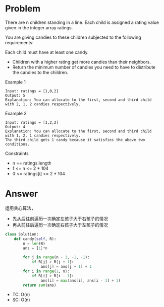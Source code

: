 # Problem
There are n children standing in a line. Each child is assigned a rating value given in the integer array ratings.

You are giving candies to these children subjected to the following requirements:

Each child must have at least one candy.
- Children with a higher rating get more candies than their neighbors.
- Return the minimum number of candies you need to have to distribute the candies to the children.

Example 1
```
Input: ratings = [1,0,2]
Output: 5
Explanation: You can allocate to the first, second and third child with 2, 1, 2 candies respectively.
```

Example 2
```
Input: ratings = [1,2,2]
Output: 4
Explanation: You can allocate to the first, second and third child with 1, 2, 1 candies respectively.
The third child gets 1 candy because it satisfies the above two conditions.
```

Constraints
- n == ratings.length
- 1 <= n <= 2 * 104
- 0 <= ratings[i] <= 2 * 104

# Answer
运用贪心算法，
- 先从后往前遍历一次确定左孩子大于右孩子的情况
- 再从前往后遍历一次确定右孩子大于左孩子的情况
```python
class Solution:
    def candy(self, R):
        n = len(R)
        ans = [1]*n
        
        for j in range(n - 2, -1, -1):
            if R[j] > R[j + 1]:
                ans[j] = ans[j + 1] + 1
        for i in range(1, n):
            if R[i] > R[i - 1]:
                ans[i] = max(ans[i], ans[i - 1] + 1)
        return sum(ans)
```
- TC: O(n)
- SC: O(n)